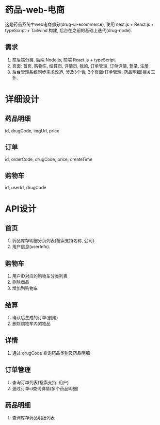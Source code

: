 # 药品-web-电商

这是药品系统中web电商部分(drug-ui-ecommerce), 使用 next.js + React.js + typeScript + Tailwind 构建, 后台在之前的基础上迭代(drug-node).

## 需求
1. 前后端分离, 后端 Node.js, 前端 React.js + typeScript.
2. 页面: 首页, 购物车, 结算页, 详情页, 我的, 订单管理, 订单详情, 登录, 注册.
3. 后台管理系统同步需求改造, 涉及3个表, 2个页面(订单管理, 药品明细)相关工作.

# 详细设计
## 药品明细
id, drugCode, imgUrl, price
## 订单
id, orderCode, drugCode, price, createTime
## 购物车
id, userId, drugCode

# API设计
## 首页
1. 药品库存明细分页列表(搜索支持名称, 公司).
2. 用户信息(userInfo).

## 购物车
1. 用户ID对应的购物车分类列表
2. 删除商品
3. 增加到购物车

## 结算
1. 确认后生成的订单(创建)
2. 删除购物车内的物品

## 详情
1. 通过 drugCode 查询药品类别及药品明细

## 订单管理
1. 查询订单列表(搜索支持: 用户)
2. 通过订单id查询详情(多个药品明细)

## 药品明细
1. 查询库存药品明细列表

